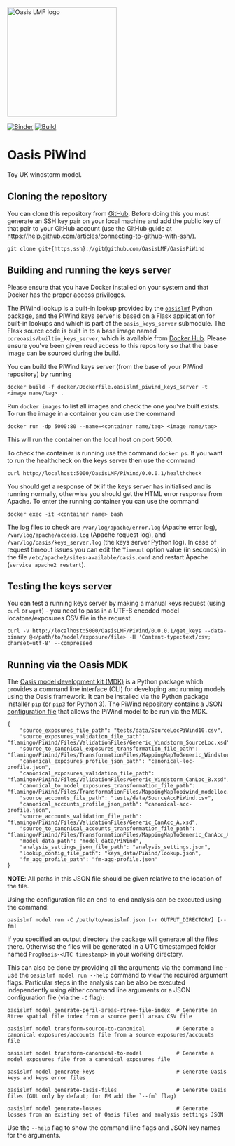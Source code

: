 <img src="https://oasislmf.org/packages/oasis_theme_package/themes/oasis_theme/assets/src/oasis-lmf-colour.png" alt="Oasis LMF logo" width="250"/>

[![Binder](https://mybinder.org/badge.svg)](https://mybinder.org/v2/gh/OasisLMF/OasisPiWind/master) [![Build](http://ci.oasislmfdev.org/buildStatus/icon?job=oasis_PiWind)](http://ci.oasislmfdev.org/blue/organizations/jenkins/oasis_PiWind)

# Oasis PiWind
Toy UK windstorm model.

## Cloning the repository

You can clone this repository from <a href="https://github.com/OasisLMF/OasisPiWind" target="_blank">GitHub</a>. Before doing this you must generate an SSH key pair on your local machine and add the public key of that pair to your GitHub account (use the GitHub guide at <a href="https://help.github.com/articles/connecting-to-github-with-ssh/" target="_blank">https://help.github.com/articles/connecting-to-github-with-ssh/</a>).

    git clone git+{https,ssh}://git@github.com/OasisLMF/OasisPiWind

## Building and running the keys server

Please ensure that you have Docker installed on your system and that Docker has the proper access privileges.

The PiWind lookup is a built-in lookup provided by the <a href="https://pypi.org/project/oasislmf/" target="_blank">`oasislmf`</a> Python package, and the PiWind keys server is based on a Flask application for built-in lookups and which is part of the `oasis_keys_server` submodule. The Flask source code is built in to a base image named `coreoasis/builtin_keys_server`, which is available from <a href="https://hub.docker.com/r/coreoasis/builtin_keys_server/" target="_blank">Docker Hub</a>. Please ensure you've been given read access to this repository so that the base image can be sourced during the build.

You can build the PiWind keys server (from the base of your PiWind repository) by running

    docker build -f docker/Dockerfile.oasislmf_piwind_keys_server -t <image name/tag> .

Run `docker images` to list all images and check the one you've built exists. To run the image in a container you can use the command

    docker run -dp 5000:80 --name=<container name/tag> <image name/tag>

This will run the container on the local host on port 5000.

To check the container is running use the command `docker ps`. If you want to run the healthcheck on the keys server then use the command

    curl http://localhost:5000/OasisLMF/PiWind/0.0.0.1/healthcheck

You should get a response of `OK` if the keys server has initialised and is running normally, otherwise you should get the HTML error response from Apache. To enter the running container you can use the command

    docker exec -it <container name> bash

The log files to check are `/var/log/apache/error.log` (Apache error log), `/var/log/apache/access.log` (Apache request log), and `/var/log/oasis/keys_server.log` (the keys server Python log). In case of request timeout issues you can edit the `Timeout` option value (in seconds) in the file `/etc/apache2/sites-available/oasis.conf` and restart Apache (`service apache2 restart`).

## Testing the keys server

You can test a running keys server by making a manual keys request (using `curl` or `wget`) - you need to pass in a UTF-8 encoded model locatons/exposures CSV file in the request.

    curl -v http://localhost:5000/OasisLMF/PiWind/0.0.0.1/get_keys --data-binary @</path/to/model/exposure/file> -H 'Content-type:text/csv; charset=utf-8' --compressed

## Running via the Oasis MDK

The <a href="https://pypi.org/project/oasislmf/" target="_blank">Oasis model development kit (MDK)</a> is a Python package which provides a command line interface (CLI) for developing and running models using the Oasis framework. It can be installed via the Python package installer `pip` (or `pip3` for Python 3). The PiWind repository contains a <a href="https://github.com/OasisLMF/OasisPiWind/blob/develop/keys_data/PiWind/lookup.json" target="_blank">JSON configuration file</a> that allows the PiWind model to be run via the MDK.

    {
        "source_exposures_file_path": "tests/data/SourceLocPiWind10.csv",
        "source_exposures_validation_file_path": "flamingo/PiWind/Files/ValidationFiles/Generic_Windstorm_SourceLoc.xsd",
        "source_to_canonical_exposures_transformation_file_path": "flamingo/PiWind/Files/TransformationFiles/MappingMapToGeneric_Windstorm_CanLoc_A.xslt",
        "canonical_exposures_profile_json_path": "canonical-loc-profile.json",
        "canonical_exposures_validation_file_path": "flamingo/PiWind/Files/ValidationFiles/Generic_Windstorm_CanLoc_B.xsd",
        "canonical_to_model_exposures_transformation_file_path": "flamingo/PiWind/Files/TransformationFiles/MappingMapTopiwind_modelloc.xslt",
        "source_accounts_file_path": "tests/data/SourceAccPiWind.csv",
        "canonical_accounts_profile_json_path": "canonical-acc-profile.json",
        "source_accounts_validation_file_path": "flamingo/PiWind/Files/ValidationFiles/Generic_CanAcc_A.xsd",
        "source_to_canonical_accounts_transformation_file_path": "flamingo/PiWind/Files/TransformationFiles/MappingMapToGeneric_CanAcc_A.xslt",
        "model_data_path": "model_data/PiWind",
        "analysis_settings_json_file_path": "analysis_settings.json",
        "lookup_config_file_path": "keys_data/PiWind/lookup.json",
        "fm_agg_profile_path": "fm-agg-profile.json"
    }


**NOTE**: All paths in this JSON file should be given relative to the location of the file.

Using the configuration file an end-to-end analysis can be executed using the command:

	oasislmf model run -C /path/to/oasislmf.json [-r OUTPUT_DIRECTORY] [--fm]

If you specified an output directory the package will generate all the files there. Otherwise the files will be generated in a UTC timestamped folder named `ProgOasis-<UTC timestamp`> in your working directory.

This can also be done by providing all the arguments via the command line - use the `oasislmf model run --help` command to view the required argument flags. Particular steps in the analysis can be also be executed independently using either command line arguments or a JSON configuration file (via the `-C` flag):

    oasislmf model generate-peril-areas-rtree-file-index  # Generate an Rtree spatial file index from a source peril areas CSV file

    oasislmf model transform-source-to-canonical          # Generate a canonical exposures/accounts file from a source exposures/accounts file

    oasislmf model transform-canonical-to-model           # Generate a model exposures file from a canonical exposures file

    oasislmf model generate-keys                          # Generate Oasis keys and keys error files

    oasislmf model generate-oasis-files                   # Generate Oasis files (GUL only by defaut; for FM add the `--fm` flag)

    oasislmf model generate-losses                        # Generate losses from an existing set of Oasis files and analysis settings JSON

Use the `--help` flag to show the command line flags and JSON key names for the arguments.

